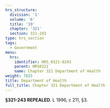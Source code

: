 ```yaml
---
hrs_structure:
  division: '1'
  volume: '6'
  title: '19'
  chapter: '321'
  section: 321-243
type: hrs_section
tags:
  - Government
menu:
  hrs:
    identifier: HRS_0321-0243
    parent: HRS0321
    name: Chapter 321 Department of Health
weight: 7825
title: Department of Health
full_title: Chapter 321 Department of Health
---
```

**§321-243 REPEALED.** L 1996, c 211, §3.